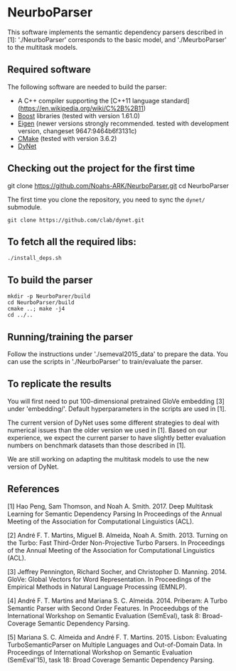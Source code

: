 NeurboParser
=================

This software implements the semantic dependency parsers described in [1]: './NeurboParser' corresponds to the basic model, and './MeurboParser' to the multitask models.

## Required software

The following software are needed to build the parser:

 * A C++ compiler supporting the [C++11 language standard] (https://en.wikipedia.org/wiki/C%2B%2B11)
 * [Boost](http://www.boost.org/) libraries (tested with version 1.61.0)
 * [Eigen](http://eigen.tuxfamily.org) (newer versions strongly recommended. tested with development version, changeset 9647:9464b6f3131c)
 * [CMake](http://www.cmake.org/) (tested with version 3.6.2)
 * [DyNet](https://github.com/clab/dynet)

## Checking out the project for the first time

  git clone https://github.com/Noahs-ARK/NeurboParser.git
  cd NeurboParser

The first time you clone the repository, you need to sync the `dynet/` submodule.

    git clone https://github.com/clab/dynet.git

## To fetch all the required libs:
	
	./install_deps.sh

## To build the parser
	
	mkdir -p NeurboParer/build
	cd NeurboParser/build
	cmake ..; make -j4
	cd ../..

## Running/training the parser

Follow the instructions under './semeval2015_data' to prepare the data. You can use the scripts in './NeurboParser' to train/evaluate the parser.
	
## To replicate the results

You will first need to put 100-dimensional pretrained GloVe embedding [3] under 'embedding/'. Default hyperparameters in the scripts are used in [1].
	
The current version of DyNet uses some different strategies to deal with numerical issues than the older version we used in [1]. Based on our experience, we expect the current parser to have slightly better evaluation numbers on benchmark datasets than those described in [1].

We are still working on adapting the multitask models to use the new version of DyNet.
	
## References
	
[1] Hao Peng, Sam Thomson, and Noah A. Smith. 2017. 
Deep Multitask Learning for Semantic Dependency Parsing
In Proceedings of the Annual Meeting of the Association for Computational Linguistics (ACL).
	
[2] André F. T. Martins, Miguel B. Almeida, Noah A. Smith. 2013. 
Turning on the Turbo: Fast Third-Order Non-Projective Turbo Parsers. 
In Proceedings of the Annual Meeting of the Association for Computational Linguistics (ACL).
	
[3] Jeffrey Pennington, Richard Socher, and Christopher D. Manning. 2014. 
GloVe: Global Vectors for Word Representation. 
In Proceedings of the Empirical Methods in Natural Language Processing (EMNLP).

[4] André F. T. Martins and Mariana S. C. Almeida. 2014.
Priberam: A Turbo Semantic Parser with Second Order Features.
In Proceedubgs of the International Workshop on Semantic Evaluation (SemEval), task 8: Broad-Coverage Semantic Dependency Parsing.

[5] Mariana S. C. Almeida and André F. T. Martins. 2015.
Lisbon: Evaluating TurboSemanticParser on Multiple Languages and Out-of-Domain Data.
In Proceedings of International Workshop on Semantic Evaluation (SemEval'15), task 18: Broad Coverage Semantic Dependency Parsing.
